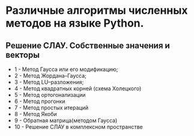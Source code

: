 # Различные алгоритмы численных методов на языке Python.
## Решение СЛАУ. Собственные значения и векторы
+ 1 - Метод Гаусса или его модификацию;
+ 2 - Метод Жордана–Гаусса;
+ 3 - Метод LU–разложения;
+ 4 - Метод квадратных корней (схема Холецкого)
+ 5 - Метод ортогонализации
+ 6 - Метод прогонки
+ 7 - Метод простых итераций
+ 8 - Метод Якоби
+ 9 - Обратная матрица(методом Гаусса)
+ 10 - Решение СЛАУ в комплексном пространстве
